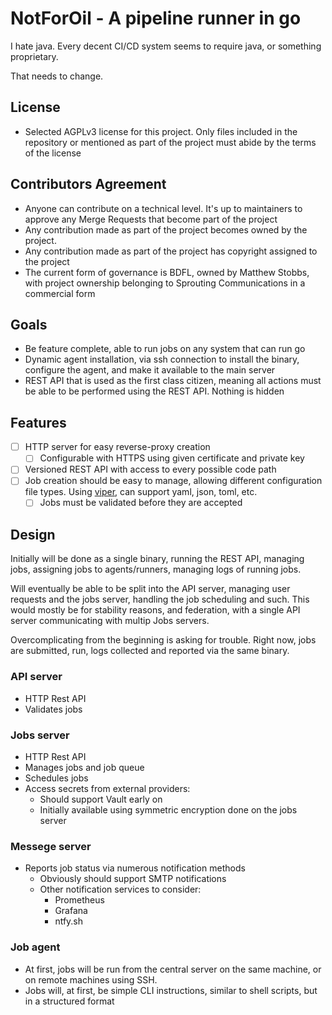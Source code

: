 # NotForOil - A pipeline runner in go

I hate java. Every decent CI/CD system seems to require java, or something proprietary.

That needs to change.

## License

- Selected AGPLv3 license for this project. Only files included in the repository
  or mentioned as part of the project must abide by the terms of the license

## Contributors Agreement

- Anyone can contribute on a technical level. It's up to maintainers to approve
  any Merge Requests that become part of the project
- Any contribution made as part of the project becomes owned by the project.
- Any contribution made as part of the project has copyright assigned to the
  project
- The current form of governance is BDFL, owned by Matthew Stobbs,
  with project ownership belonging to Sprouting Communications in a commercial
  form

## Goals

- Be feature complete, able to run jobs on any system that can run go
- Dynamic agent installation, via ssh connection to install the binary,
  configure the agent, and make it available to the main server
- REST API that is used as the first class citizen, meaning all actions
  must be able to be performed using the REST API. Nothing is hidden

## Features

- [ ] HTTP server for easy reverse-proxy creation
  - [ ] Configurable with HTTPS using given certificate and private key
- [ ] Versioned REST API with access to every possible code path
- [ ] Job creation should be easy to manage, allowing different configuration
  file types. Using [viper](https://github.com/spf13/viper), can support
  yaml, json, toml, etc.
  - [ ] Jobs must be validated before they are accepted

## Design

Initially will be done as a single binary, running the REST API, managing jobs,
assigning jobs to agents/runners, managing logs of running jobs.

Will eventually be able to be split into the API server, managing user requests
and the jobs server, handling the job scheduling and such. This would mostly
be for stability reasons, and federation, with a single API server communicating
with multip Jobs servers.

Overcomplicating from the beginning is asking for trouble. Right now, jobs are
submitted, run, logs collected and reported via the same binary.

### API server

- HTTP Rest API
- Validates jobs

### Jobs server

- HTTP Rest API
- Manages jobs and job queue
- Schedules jobs
- Access secrets from external providers:
  - Should support Vault early on
  - Initially available using symmetric encryption
    done on the jobs server

### Messege server

- Reports job status via numerous notification methods
  - Obviously should support SMTP notifications
  - Other notification services to consider:
    - Prometheus
    - Grafana
    - ntfy.sh

### Job agent

- At first, jobs will be run from the central server on the same
  machine, or on remote machines using SSH.
- Jobs will, at first, be simple CLI instructions, similar to
  shell scripts, but in a structured format
